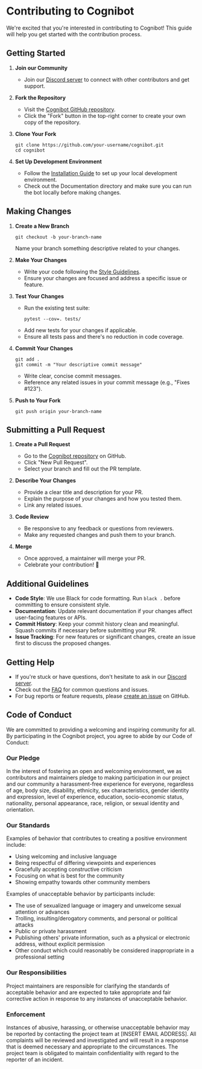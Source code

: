# Contributing to Cognibot

We're excited that you're interested in contributing to Cognibot! This guide will help you get started with the contribution process.

## Getting Started

1. **Join our Community**

   - Join our [Discord server](https://discord.gg/MxNVnrxJJw) to connect with other contributors and get support.

2. **Fork the Repository**

   - Visit the [Cognibot GitHub repository](https://github.com/raythurman2386/cognibot).
   - Click the "Fork" button in the top-right corner to create your own copy of the repository.

3. **Clone Your Fork**

   ```
   git clone https://github.com/your-username/cognibot.git
   cd cognibot
   ```

4. **Set Up Development Environment**
   - Follow the [Installation Guide](https://github.com/raythurman2386/cognibot/wiki/Developer-Setup) to set up your local development environment.
   - Check out the Documentation directory and make sure you can run the bot locally before making changes.

## Making Changes

1. **Create a New Branch**

   ```
   git checkout -b your-branch-name
   ```

   Name your branch something descriptive related to your changes.

2. **Make Your Changes**

   - Write your code following the [Style Guidelines](https://github.com/raythurman2386/cognibot/wiki/Style-Guidelines).
   - Ensure your changes are focused and address a specific issue or feature.

3. **Test Your Changes**

   - Run the existing test suite:
     ```
     pytest --cov=. tests/
     ```
   - Add new tests for your changes if applicable.
   - Ensure all tests pass and there's no reduction in code coverage.

4. **Commit Your Changes**

   ```
   git add .
   git commit -m "Your descriptive commit message"
   ```

   - Write clear, concise commit messages.
   - Reference any related issues in your commit message (e.g., "Fixes #123").

5. **Push to Your Fork**
   ```
   git push origin your-branch-name
   ```

## Submitting a Pull Request

1. **Create a Pull Request**

   - Go to the [Cognibot repository](https://github.com/raythurman2386/cognibot) on GitHub.
   - Click "New Pull Request".
   - Select your branch and fill out the PR template.

2. **Describe Your Changes**

   - Provide a clear title and description for your PR.
   - Explain the purpose of your changes and how you tested them.
   - Link any related issues.

3. **Code Review**

   - Be responsive to any feedback or questions from reviewers.
   - Make any requested changes and push them to your branch.

4. **Merge**
   - Once approved, a maintainer will merge your PR.
   - Celebrate your contribution! 🎉

## Additional Guidelines

- **Code Style**: We use Black for code formatting. Run `black .` before committing to ensure consistent style.
- **Documentation**: Update relevant documentation if your changes affect user-facing features or APIs.
- **Commit History**: Keep your commit history clean and meaningful. Squash commits if necessary before submitting your PR.
- **Issue Tracking**: For new features or significant changes, create an issue first to discuss the proposed changes.

## Getting Help

- If you're stuck or have questions, don't hesitate to ask in our [Discord server](https://discord.gg/MxNVnrxJJw).
- Check out the [FAQ](link-to-faq) for common questions and issues.
- For bug reports or feature requests, please [create an issue](https://github.com/raythurman2386/cognibot/issues/new) on GitHub.

## Code of Conduct

We are committed to providing a welcoming and inspiring community for all. By participating in the Cognibot project, you agree to abide by our Code of Conduct:

### Our Pledge

In the interest of fostering an open and welcoming environment, we as contributors and maintainers pledge to making participation in our project and our community a harassment-free experience for everyone, regardless of age, body size, disability, ethnicity, sex characteristics, gender identity and expression, level of experience, education, socio-economic status, nationality, personal appearance, race, religion, or sexual identity and orientation.

### Our Standards

Examples of behavior that contributes to creating a positive environment include:

- Using welcoming and inclusive language
- Being respectful of differing viewpoints and experiences
- Gracefully accepting constructive criticism
- Focusing on what is best for the community
- Showing empathy towards other community members

Examples of unacceptable behavior by participants include:

- The use of sexualized language or imagery and unwelcome sexual attention or advances
- Trolling, insulting/derogatory comments, and personal or political attacks
- Public or private harassment
- Publishing others' private information, such as a physical or electronic address, without explicit permission
- Other conduct which could reasonably be considered inappropriate in a professional setting

### Our Responsibilities

Project maintainers are responsible for clarifying the standards of acceptable behavior and are expected to take appropriate and fair corrective action in response to any instances of unacceptable behavior.

### Enforcement

Instances of abusive, harassing, or otherwise unacceptable behavior may be reported by contacting the project team at [INSERT EMAIL ADDRESS]. All complaints will be reviewed and investigated and will result in a response that is deemed necessary and appropriate to the circumstances. The project team is obligated to maintain confidentiality with regard to the reporter of an incident.
